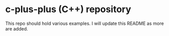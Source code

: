 # c-plus-plus (C++) repository

This repo should hold various examples. I will update this README as more are added.


